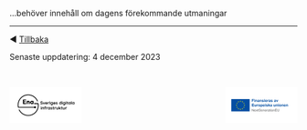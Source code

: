 ...behöver innehåll om dagens förekommande utmaningar


---------

:arrow_backward: [Tillbaka](README.md)

Senaste uppdatering: 4 december 2023

<p>&nbsp;</p>
<p>
<img align="left" src="../images/Ena-logo.png" width="25%" Height="25%"></img>
<img align="right" src="../images/NextGenEU-logo.png" width="25%" Height="25%"></img>
</p>

